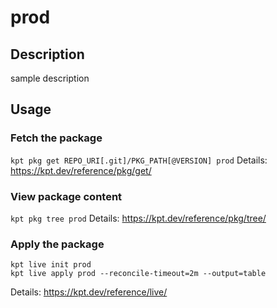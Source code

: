 # prod

## Description
sample description

## Usage

### Fetch the package
`kpt pkg get REPO_URI[.git]/PKG_PATH[@VERSION] prod`
Details: https://kpt.dev/reference/pkg/get/

### View package content
`kpt pkg tree prod`
Details: https://kpt.dev/reference/pkg/tree/

### Apply the package
```
kpt live init prod
kpt live apply prod --reconcile-timeout=2m --output=table
```
Details: https://kpt.dev/reference/live/
